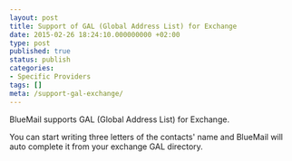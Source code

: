 ```yaml
---
layout: post
title: Support of GAL (Global Address List) for Exchange
date: 2015-02-26 18:24:10.000000000 +02:00
type: post
published: true
status: publish
categories:
- Specific Providers
tags: []
meta: /support-gal-exchange/
---
```


BlueMail supports GAL (Global Address List) for Exchange.

You can start writing three letters of the contacts' name and BlueMail will auto complete it from your exchange GAL directory.